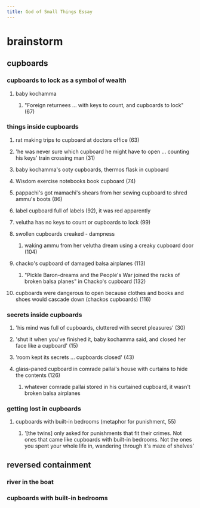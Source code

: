 ```yaml
---
title: God of Small Things Essay
---
```


# brainstorm

## cupboards

### cupboards to lock as a symbol of wealth

1.  baby kochamma

    1.  \"Foreign returnees ... with keys to count, and cupboards to
        lock\" (67)

### things inside cupboards

1.  rat making trips to cupboard at doctors office (63)

2.  \'he was never sure which cupboard he might have to open ...
    counting his keys\' train crossing man (31)

3.  baby kochamma\'s ooty cupboards, thermos flask in cupboard

4.  Wisdom exercise notebooks book cupboard (74)

5.  pappachi\'s got mamachi\'s shears from her sewing cupboard to shred
    ammu\'s boots (86)

6.  label cupboard full of labels (92), it was red apparently

7.  velutha has no keys to count or cupboards to lock (99)

8.  swollen cupboards creaked - dampness

    1.  waking ammu from her velutha dream using a creaky cupboard
        door (104)

9.  chacko\'s cupboard of damaged balsa airplanes (113)

    1.  \"Pickle Baron-dreams and the People\'s War joined the racks of
        broken balsa planes\" in Chacko\'s cupboard (132)

10. cupboards were dangerous to open because clothes and books and shoes
    would cascade down (chackos cupboards) (116)

### secrets inside cupboards

1.  \'his mind was full of cupboards, cluttered with secret
    pleasures\' (30)

2.  \'shut it when you\'ve finished it, baby kochamma said, and closed
    her face like a cupboard\' (15)

3.  \'room kept its secrets ... cupboards closed\' (43)

4.  glass-paned cupboard in comrade pallai\'s house with curtains to
    hide the contents (126)

    1.  whatever comrade pallai stored in his curtained cupboard, it
        wasn\'t broken balsa airplanes

### getting lost in cupboards

1.  cupboards with built-in bedrooms (metaphor for punishment, 55)

    1.  \'\[the twins\] only asked for punishments that fit their
        crimes. Not ones that came like cupboards with built-in
        bedrooms. Not the ones you spent your whole life in, wandering
        through it\'s maze of shelves\'

## reversed containment

### river in the boat

### cupboards with built-in bedrooms
